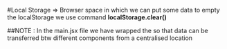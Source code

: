 #Local Storage
=> Browser space in which we can put some data
to empty the localStorage we use command 
**localStorage.clear()**


##NOTE : In the main.jsx file we have wrapped the <App/> so that data can be transferred btw different components from a centralised location